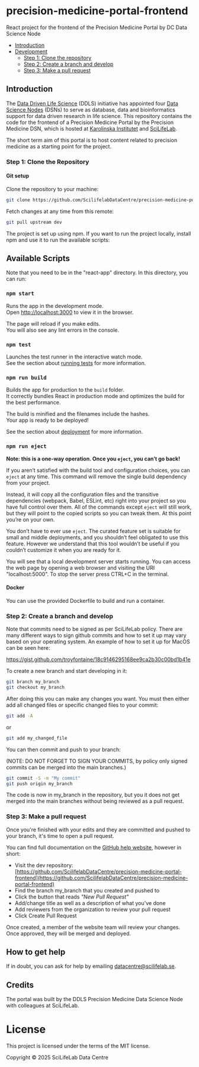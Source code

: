 # precision-medicine-portal-frontend
React project for the frontend of the Precision Medicine Portal by DC Data Science Node

- [Introduction](#introduction)
- [Development](#development)
    - [Step 1: Clone the repository](#step-1-clone-the-repository)
    - [Step 2: Create a branch and develop](#step-2-create-a-branch-and-develop)
    - [Step 3: Make a pull request](#step-3-make-a-pull-request)

## Introduction

The [Data Driven Life Science](https://www.scilifelab.se/data-driven/) (DDLS) initiative has appointed four [Data Science Nodes](https://www.scilifelab.se/news/ddls-data-science-nodes-to-be-launched/) (DSNs) to serve as database, data and bioinformatics support for data driven research in life science. This repository contains the code for the frontend of a Precision Medicine Portal by the Precision Medicine DSN, which is hosted at [Karolinska Institutet](https://ki.se/en) and [SciLifeLab](https://www.scilifelab.se).

The short term aim of this portal is to host content related to precision medicine as a starting point for the project.


### Step 1: Clone the Repository

#### Git setup

Clone the repository to your machine:

```bash
git clone https://github.com/ScilifelabDataCentre/precision-medicine-portal-frontend.git
```

Fetch changes at any time from this remote:

```bash
git pull upstream dev
```

The project is set up using npm. If you want to run the project locally, install npm and use it to run the available scripts:

## Available Scripts

Note that you need to be in the "react-app" directory. In this directory, you can run:

### `npm start`

Runs the app in the development mode.\
Open [http://localhost:3000](http://localhost:3000) to view it in the browser.

The page will reload if you make edits.\
You will also see any lint errors in the console.

### `npm test`

Launches the test runner in the interactive watch mode.\
See the section about [running tests](https://facebook.github.io/create-react-app/docs/running-tests) for more information.

### `npm run build`

Builds the app for production to the `build` folder.\
It correctly bundles React in production mode and optimizes the build for the best performance.

The build is minified and the filenames include the hashes.\
Your app is ready to be deployed!

See the section about [deployment](https://facebook.github.io/create-react-app/docs/deployment) for more information.

### `npm run eject`

**Note: this is a one-way operation. Once you `eject`, you can’t go back!**

If you aren’t satisfied with the build tool and configuration choices, you can `eject` at any time. This command will remove the single build dependency from your project.

Instead, it will copy all the configuration files and the transitive dependencies (webpack, Babel, ESLint, etc) right into your project so you have full control over them. All of the commands except `eject` will still work, but they will point to the copied scripts so you can tweak them. At this point you’re on your own.

You don’t have to ever use `eject`. The curated feature set is suitable for small and middle deployments, and you shouldn’t feel obligated to use this feature. However we understand that this tool wouldn’t be useful if you couldn’t customize it when you are ready for it.

You will see that a local development server starts running. You can access the web page by opening a web browser and visiting the URI "localhost:5000". To stop the server press CTRL+C in the terminal.


#### Docker

You can use the provided Dockerfile to build and run a container.


### Step 2: Create a branch and develop

Note that commits need to be signed as per SciLifeLab policy. There are many different ways to sign github commits and how to set it up may vary based on your operating system. An example of how to set it up for MacOS can be seen here: 

https://gist.github.com/troyfontaine/18c9146295168ee9ca2b30c00bd1b41e

To create a new branch and start developing in it:

```bash
git branch my_branch
git checkout my_branch
```

After doing this you can make any changes you want. You must then either add all changed files or specific changed files to your commit:

```bash
git add -A
```

or

```bash
git add my_changed_file
```

You can then commit and push to your branch:

(NOTE: DO NOT FORGET TO SIGN YOUR COMMITS, by policy only signed commits can be merged into the main branches.)

```bash
git commit -S -m "My commit"
git push origin my_branch
```

The code is now in my_branch in the repository, but you it does not get merged into the main branches without being reviewed as a pull request.


### Step 3: Make a pull request

Once you're finished with your edits and they are committed and pushed to your branch, it's time to open a pull request.

You can find full documentation on the [GitHub help website](https://help.github.com/en/github/collaborating-with-issues-and-pull-requests/about-pull-requests), however in short:

- Visit the dev repository: [https://github.com/ScilifelabDataCentre/precision-medicine-portal-frontend](https://github.com/ScilifelabDataCentre/precision-medicine-portal-frontend)
- Find the branch my_branch that you created and pushed to
- Click the button that reads _"New Pull Request"_
- Add/change title as well as a description of what you've done
- Add reviewers from the organization to review your pull request
- Click Create Pull Request

Once created, a member of the website team will review your changes.
Once approved, they will be merged and deployed.

## How to get help

If in doubt, you can ask for help by emailing [datacentre@scilifelab.se](mailto:datacentre@scilifelab.se).

## Credits

The portal was built by the DDLS Precision Medicine Data Science Node with colleagues at SciLifeLab.

# License

This project is licensed under the terms of the MIT license.

Copyright &copy; 2025 SciLifeLab Data Centre
